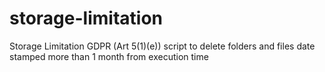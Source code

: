 # storage-limitation

Storage Limitation GDPR (Art 5(1)(e)) script to delete folders and files date stamped more than 1 month from execution time
